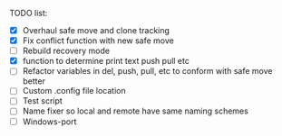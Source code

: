 TODO list:

- [x] Overhaul safe move and clone tracking
- [x] Fix conflict function with new safe move
- [ ] Rebuild recovery mode
- [x] function to determine print text push pull etc
- [ ] Refactor variables in del, push, pull, etc to conform with safe move better
- [ ] Custom .config file location
- [ ] Test script
- [ ] Name fixer so local and remote have same naming schemes
- [ ] Windows-port